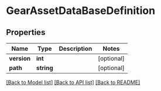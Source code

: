 # GearAssetDataBaseDefinition

## Properties
Name | Type | Description | Notes
------------ | ------------- | ------------- | -------------
**version** | **int** |  | [optional] 
**path** | **string** |  | [optional] 

[[Back to Model list]](../README.md#documentation-for-models) [[Back to API list]](../README.md#documentation-for-api-endpoints) [[Back to README]](../README.md)



